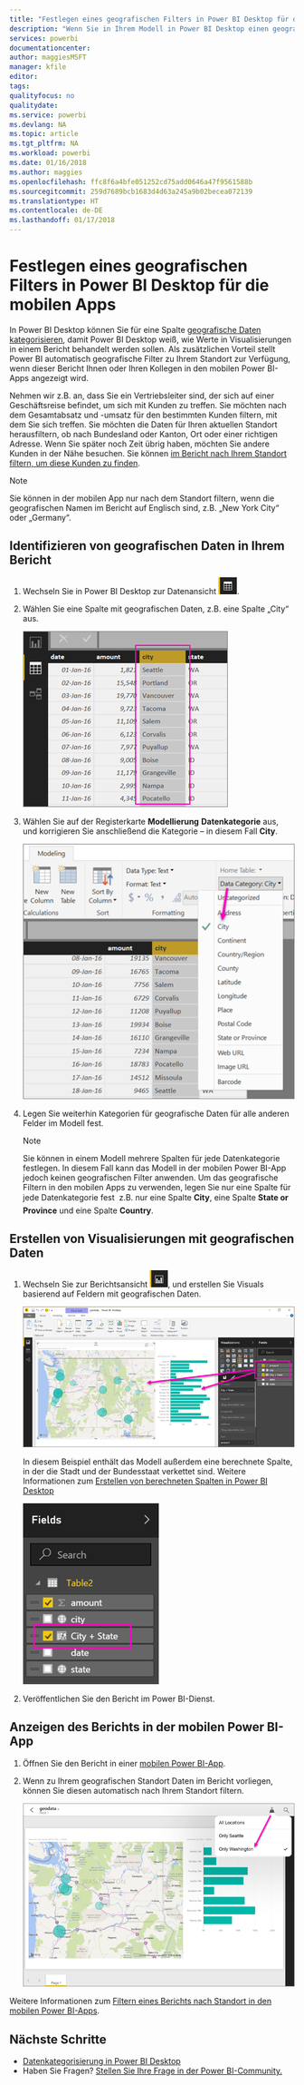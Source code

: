 ```yaml
---
title: "Festlegen eines geografischen Filters in Power BI Desktop für die mobilen Apps"
description: "Wenn Sie in Ihrem Modell in Power BI Desktop einen geografischen Filter festlegen, können Sie Daten für Ihren Standort in den mobilen Power BI-Apps automatisch filtern."
services: powerbi
documentationcenter: 
author: maggiesMSFT
manager: kfile
editor: 
tags: 
qualityfocus: no
qualitydate: 
ms.service: powerbi
ms.devlang: NA
ms.topic: article
ms.tgt_pltfrm: NA
ms.workload: powerbi
ms.date: 01/16/2018
ms.author: maggies
ms.openlocfilehash: ffc8f6a4bfe051252cd75add0646a47f9561588b
ms.sourcegitcommit: 259d7689bcb1683d4d63a245a9b02becea072139
ms.translationtype: HT
ms.contentlocale: de-DE
ms.lasthandoff: 01/17/2018
---
```

# <a name="set-geographic-filters-in-power-bi-desktop-for-the-mobile-apps"></a>Festlegen eines geografischen Filters in Power BI Desktop für die mobilen Apps
In Power BI Desktop können Sie für eine Spalte [geografische Daten kategorisieren](desktop-data-categorization.md), damit Power BI Desktop weiß, wie Werte in Visualisierungen in einem Bericht behandelt werden sollen. Als zusätzlichen Vorteil stellt Power BI automatisch geografische Filter zu Ihrem Standort zur Verfügung, wenn dieser Bericht Ihnen oder Ihren Kollegen in den mobilen Power BI-Apps angezeigt wird. 

Nehmen wir z.B. an, dass Sie ein Vertriebsleiter sind, der sich auf einer Geschäftsreise befindet, um sich mit Kunden zu treffen. Sie möchten nach dem Gesamtabsatz und -umsatz für den bestimmten Kunden filtern, mit dem Sie sich treffen. Sie möchten die Daten für Ihren aktuellen Standort herausfiltern, ob nach Bundesland oder Kanton, Ort oder einer richtigen Adresse. Wenn Sie später noch Zeit übrig haben, möchten Sie andere Kunden in der Nähe besuchen. Sie können [im Bericht nach Ihrem Standort filtern, um diese Kunden zu finden](mobile-apps-geographic-filtering.md).

> [!NOTE]
> Sie können in der mobilen App nur nach dem Standort filtern, wenn die geografischen Namen im Bericht auf Englisch sind, z.B. „New York City“ oder „Germany“.
> 
> 

## <a name="identify-geographic-data-in-your-report"></a>Identifizieren von geografischen Daten in Ihrem Bericht
1. Wechseln Sie in Power BI Desktop zur Datenansicht ![Symbol für Datenansicht](media/desktop-mobile-geofiltering/pbi_desktop_data_icon.png).
2. Wählen Sie eine Spalte mit geografischen Daten, z.B. eine Spalte „City“ aus.
   
    ![Spalte „City“](media/desktop-mobile-geofiltering/power-bi-desktop-geo-column.png)
3. Wählen Sie auf der Registerkarte **Modellierung** **Datenkategorie** aus, und korrigieren Sie anschließend die Kategorie – in diesem Fall **City**.
   
    ![Feld „Datenkategorie“](media/desktop-mobile-geofiltering/power-bi-desktop-geo-category.png)
4. Legen Sie weiterhin Kategorien für geografische Daten für alle anderen Felder im Modell fest. 
   
   > [!NOTE]
   > Sie können in einem Modell mehrere Spalten für jede Datenkategorie festlegen. In diesem Fall kann das Modell in der mobilen Power BI-App jedoch keinen geografischen Filter anwenden. Um das geografische Filtern in den mobilen Apps zu verwenden, legen Sie nur eine Spalte für jede Datenkategorie fest &#150; z.B. nur eine Spalte **City**, eine Spalte **State or Province** und eine Spalte **Country**. 
   > 
   > 

## <a name="create-visuals-with-your-geographic-data"></a>Erstellen von Visualisierungen mit geografischen Daten
1. Wechseln Sie zur Berichtsansicht ![Symbol für Berichtsansicht](media/desktop-mobile-geofiltering/power-bi-desktop-report-icon.png), und erstellen Sie Visuals basierend auf Feldern mit geografischen Daten. 
   
    ![Bericht mit Karte](media/desktop-mobile-geofiltering/power-bi-desktop-geo-report.png)
   
    In diesem Beispiel enthält das Modell außerdem eine berechnete Spalte, in der die Stadt und der Bundesstaat verkettet sind. Weitere Informationen zum [Erstellen von berechneten Spalten in Power BI Desktop](desktop-calculated-columns.md)
   
    ![Feld „City + State“ (Ort und Bundesstaat)](media/desktop-mobile-geofiltering/power-bi-desktop-city-state-column.png)
2. Veröffentlichen Sie den Bericht im Power BI-Dienst.

## <a name="view-the-report-in-power-bi-mobile-app"></a>Anzeigen des Berichts in der mobilen Power BI-App
1. Öffnen Sie den Bericht in einer [mobilen Power BI-App](mobile-apps-for-mobile-devices.md).
2. Wenn zu Ihrem geografischen Standort Daten im Bericht vorliegen, können Sie diesen automatisch nach Ihrem Standort filtern.
   
    ![Geofilter in mobiler App](media/desktop-mobile-geofiltering/power-bi-mobile-geo-map-set-filter.png)

Weitere Informationen zum [Filtern eines Berichts nach Standort in den mobilen Power BI-Apps](mobile-apps-geographic-filtering.md).

## <a name="next-steps"></a>Nächste Schritte
* [Datenkategorisierung in Power BI Desktop](desktop-data-categorization.md)  
* Haben Sie Fragen? [Stellen Sie Ihre Frage in der Power BI-Community.](http://community.powerbi.com/)

